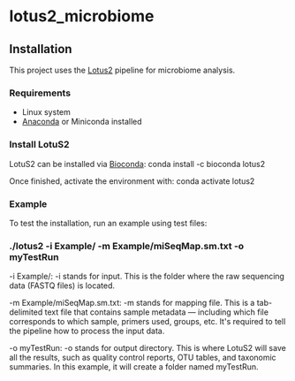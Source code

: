 # lotus2_microbiome

## Installation

This project uses the [Lotus2](https://github.com/lotus-pipeline/lotus2) pipeline for microbiome analysis.

### Requirements
- Linux system
- [Anaconda](https://www.anaconda.com/) or Miniconda installed

### Install LotuS2

LotuS2 can be installed via [Bioconda](https://anaconda.org/bioconda/lotus2):
conda install -c bioconda lotus2

Once finished, activate the environment with:
conda activate lotus2

### Example

To test the installation, run an example using test files:

### ./lotus2 -i Example/ -m Example/miSeqMap.sm.txt -o myTestRun

-i Example/:	-i stands for input. This is the folder where the raw sequencing data (FASTQ files) is located.

-m Example/miSeqMap.sm.txt:	-m stands for mapping file. This is a tab-delimited text file that contains sample metadata — including which file corresponds to which sample, primers used, groups, etc. It's required to tell the pipeline how to process the input data.

-o myTestRun:	-o stands for output directory. This is where LotuS2 will save all the results, such as quality control reports, OTU tables, and taxonomic summaries. In this example, it will create a folder named myTestRun.

